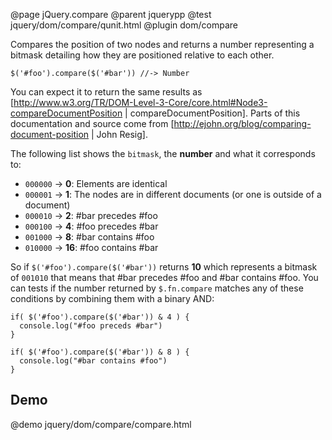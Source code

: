 @page jQuery.compare
@parent jquerypp
@test jquery/dom/compare/qunit.html
@plugin dom/compare

Compares the position of two nodes and returns a number representing a bitmask detailing how they are positioned
relative to each other.  

    $('#foo').compare($('#bar')) //-> Number

You can expect it to return the same results as 
[http://www.w3.org/TR/DOM-Level-3-Core/core.html#Node3-compareDocumentPosition | compareDocumentPosition].
Parts of this documentation and source come from [http://ejohn.org/blog/comparing-document-position | John Resig].

The following list shows the `bitmask`, the __number__ and what it corresponds to:

* `000000` -> __0__: Elements are identical
* `000001` -> __1__: The nodes are in different documents (or one is outside of a document)
* `000010` -> __2__: #bar precedes #foo
* `000100` -> __4__: #foo precedes #bar
* `001000` -> __8__: #bar contains #foo
* `010000` -> __16__: #foo contains #bar

So if `$('#foo').compare($('#bar'))` returns __10__ which represents a bitmask of `001010` that means that #bar precedes #foo and #bar contains #foo. You can tests if the number returned by  `$.fn.compare` matches any of these conditions by combining them with a binary AND:

    if( $('#foo').compare($('#bar')) & 4 ) {
      console.log("#foo preceds #bar")
    }

    if( $('#foo').compare($('#bar')) & 8 ) {
      console.log("#bar contains #foo")
    }

## Demo

@demo jquery/dom/compare/compare.html
